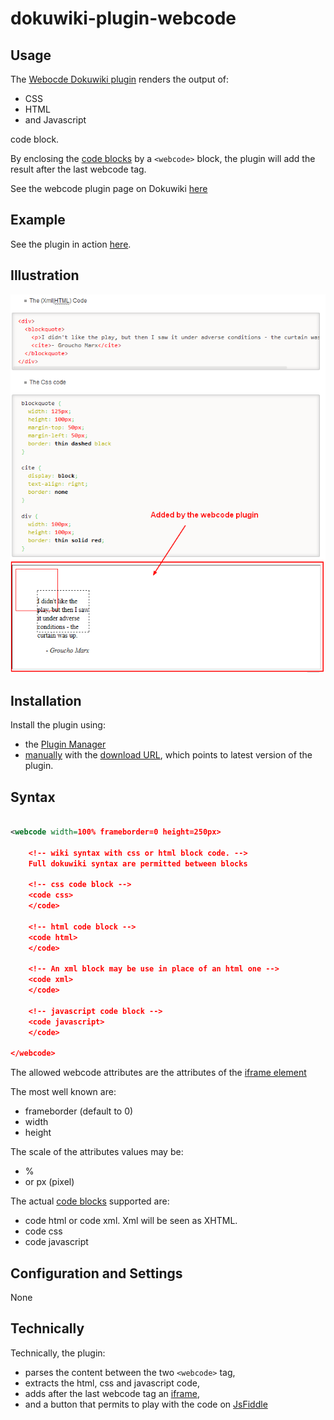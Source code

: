 # dokuwiki-plugin-webcode

## Usage

The [Webocde Dokuwiki plugin](https://www.dokuwiki.org/plugin:webcode)  renders the output of:

  * CSS
  * HTML
  * and Javascript

code block.

By enclosing the [code blocks](https://www.dokuwiki.org/wiki:syntax#code_blocks) by a `<webcode>` block, the plugin will add the result after the last webcode tag.

See the webcode plugin page on Dokuwiki [here](https://www.dokuwiki.org/plugin:webcode)

## Example

See the plugin in action [here](http://gerardnico.com/wiki/dokuwiki/webcode).

## Illustration

![The illustration](https://github.com/gerardnico/dokuwiki-plugin-webcode/blob/master/images/webcode_plugin_illustration.png "Webcode Illustration")

## Installation

Install the plugin using:

  * the [Plugin Manager](https://www.dokuwiki.org/plugin:plugin)
  * [manually](https://www.dokuwiki.org/plugin:Plugins) with the [download URL](http://github.com/gerardnico/dokuwiki-plugin-webcode/zipball/master), which points to latest version of the plugin.


## Syntax

```xml

<webcode width=100% frameborder=0 height=250px>

    <!-- wiki syntax with css or html block code. -->
    Full dokuwiki syntax are permitted between blocks

    <!-- css code block -->
    <code css>
    </code>

    <!-- html code block -->
    <code html>
    </code>

    <!-- An xml block may be use in place of an html one -->
    <code xml>
    </code>

    <!-- javascript code block -->
    <code javascript>
    </code>

</webcode>
```
The allowed webcode attributes are the attributes of the [iframe element](https://docs.webplatform.org/wiki/html/elements/iframe)

The most well known are:

  * frameborder (default to 0)
  * width
  * height

The scale of the attributes values may be:

  * %
  * or px (pixel)

The actual [code blocks](https://www.dokuwiki.org/wiki:syntax#code_blocks) supported are:

  * code html or code xml. Xml will be seen as XHTML.
  * code css
  * code javascript


## Configuration and Settings
None

## Technically

Technically, the plugin:

  * parses the content between the two `<webcode>` tag,
  * extracts the html, css and javascript code,
  * adds after the last webcode tag an [iframe](https://docs.webplatform.org/wiki/html/elements/iframe),
  * and a button that permits to play with the code on [JsFiddle](https://jsfiddle.net)


